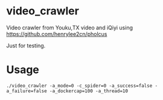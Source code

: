# video_crawler
Video crawler from Youku,TX video and iQiyi using https://github.com/henrylee2cn/pholcus

Just for testing.



# Usage
```shell
./video_crawler -a_mode=0 -c_spider=0 -a_success=false -a_failure=false -a_dockercap=100 -a_thread=10
```